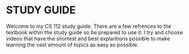 
STUDY GUIDE
===========


Welcome to my CS 112 study guide. There are a few refrences to the textbook within the study guide so
be prepared to use it. I try and choose videos that have the shortest and best explantions possible to
make learning the vast amount of topics as easy as possible.
